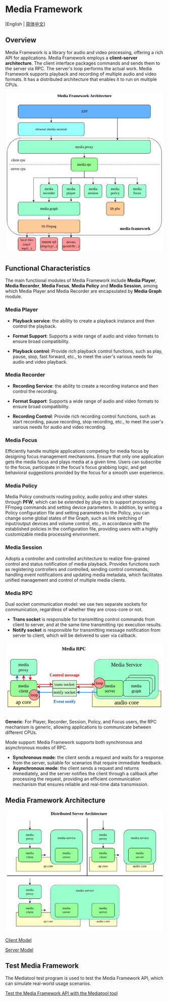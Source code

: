 
# **Media Framework**

[English | [简体中文](README_zh-cn.md)]

## **Overview**

Media Framework is a library for audio and video processing, offering a rich API for applications. Media Framework employs a **client-server architecture**. The client interface packages commands and sends them to the server via RPC. The server's loop performs the actual work. Media Framework supports playback and recording of multiple audio and video formats. It has a distributed architecture that enables it to run on multiple CPUs.

![Media Framework架构图](./images/MediaFramework.jpg)

## **Functional Characteristics**

The main functional modules of Media Framework include **Media Player**, **Media Recorder**, **Media Focus**, **Media Policy** and **Media Session**, among which Media Player and Media Recorder are encapsulated by **Media Graph** module.

### **Media Player**

- **Playback service**: the ability to create a playback instance and then control the playback.

- **Format Support**: Supports a wide range of audio and video formats to ensure broad compatibility.

- **Playback control**: Provide rich playback control functions, such as play, pause, stop, fast forward, etc., to meet the user's various needs for audio and video playback.

### **Media Recorder**

- **Recording Service**: the ability to create a recording instance and then control the recording.

- **Format Support**: Supports a wide range of audio and video formats to ensure broad compatibility.

- **Recording Control**: Provide rich recording control functions, such as start recording, pause recording, stop recording, etc., to meet the user's various needs for audio and video recording.

### **Media Focus**

Efficiently handle multiple applications competing for media focus by designing focus management mechanisms. Ensure that only one application gets the media focus and plays media at a given time. Users can subscribe to the focus, participate in the focus's focus grabbing logic, and get behavioral suggestions provided by the focus for a smooth user experience.

### **Media Policy**

Media Policy constructs routing policy, audio policy and other states through **PFW**, which can be extended by plug-ins to support processing FFmpeg commands and setting device parameters. In addition, by writing a Policy configuration file and setting parameters to the Policy, you can change some global states of the Graph, such as link switching of input/output devices and volume control, etc., in accordance with the established policies in the configuration file, providing users with a highly customizable media processing environment.

### **Media Session**

Adopts a controller and controlled architecture to realize fine-grained control and status notification of media playback. Provides functions such as registering controllers and controlled, sending control commands, handling event notifications and updating media metadata, which facilitates unified management and control of multiple media clients.

### **Media RPC**

  Dual socket communication model: we use two separate sockets for communication, regardless of whether they are cross-core or not.
  - **Trans socket** is responsible for transmitting control commands from client to server, and at the same time transmitting rpc execution results.
  - **Notify socket** is responsible for transmitting message notification from server to client, which will be delivered to user via callback.

  ![Media RPC](./images/MediaRPC.jpg)

  **Generic**: For Player, Recorder, Session, Policy, and Focus users, the RPC mechanism is generic, allowing applications to communicate between different CPUs.

  Mode support: Media Framework supports both synchronous and asynchronous modes of RPC.
  - **Synchronous mode**: the client sends a request and waits for a response from the server, suitable for scenarios that require immediate feedback.
  - **Asynchronous mode**: the client sends a request and returns immediately, and the server notifies the client through a callback after processing the request, providing an efficient communication mechanism that ensures reliable and real-time data transmission.

## **Media Framework Architecture**

![Distributed_Server_Architecture](./images/Distributed_Server_Architecture.jpg)

[Client Model](./client/README.md)

[Server Model](./server/README.md)

## **Test Media Framework**

 The Mediatool test program is used to test the Media Framework API, which can simulate real-world usage scenarios.

[Test the Media Framework API with the Mediatool tool](./mediatool.md)
